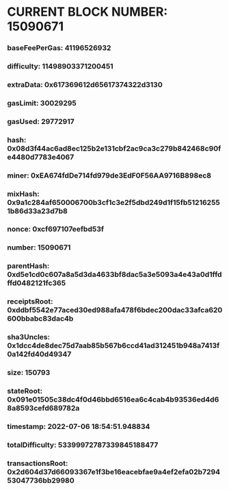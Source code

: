 # CURRENT BLOCK NUMBER: 15090671

### baseFeePerGas: 41196526932
### difficulty: 11498903371200451
### extraData: 0x617369612d65617374322d3130
### gasLimit: 30029295
### gasUsed: 29772917
### hash: 0x08d3f44ac6ad8ec125b2e131cbf2ac9ca3c279b842468c90fe4480d7783e4067
### miner: 0xEA674fdDe714fd979de3EdF0F56AA9716B898ec8
### mixHash: 0x9a1c284af650006700b3cf1c3e2f5dbd249d1f15fb512162551b86d33a23d7b8
### nonce: 0xcf697107eefbd53f
### number: 15090671
### parentHash: 0xd5e1cd0c607a8a5d3da4633bf8dac5a3e5093a4e43a0d1ffdffd0482121fc365
### receiptsRoot: 0xddbf5542e77aced30ed988afa478f6bdec200dac33afca620600bbabc83dac4b
### sha3Uncles: 0x1dcc4de8dec75d7aab85b567b6ccd41ad312451b948a7413f0a142fd40d49347
### size: 150793
### stateRoot: 0x091e01505c38dc4f0d46bbd6516ea6c4cab4b93536ed4d68a8593cefd689782a
### timestamp: 2022-07-06 18:54:51.948834
### totalDifficulty: 53399972787339845188477
### transactionsRoot: 0x2d604d37d66093367e1f3be16eacebfae9a4ef2efa02b729453047736bb29980
